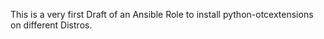 This is a very first Draft of an Ansible Role to install python-otcextensions on different Distros.
